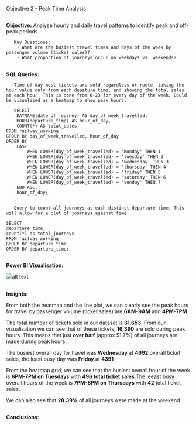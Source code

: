 Objective 2 - Peak Time Analysis
##
**Objective:** Analyse hourly and daily travel patterns to identify peak and off-peak periods.

       Key Questions:
        - What are the busiest travel times and days of the week by passenger volume (ticket sales)?
        - What proportion of journeys occur on weekdays vs. weekends?

##
**SQL Queries:** 
```
-- Time of day most tickets are sold regardless of route, taking the hour value only from each depature time, and showing the total sales at each hour. This is done from 0-23 for every day of the week. Could be visualised as a heatmap to show peak hours.
    
   SELECT
	DAYNAME(date_of_journey) AS day_of_week_travelled,
	HOUR(departure_time) AS hour_of_day,
	COUNT(*) AS total_sales
FROM railway_working
GROUP BY day_of_week_travelled, hour_of_day
ORDER BY
	CASE
    	WHEN LOWER(day_of_week_travelled) = 'monday' THEN 1
    	WHEN LOWER(day_of_week_travelled) = 'tuesday' THEN 2
    	WHEN LOWER(day_of_week_travelled) = 'wednesday' THEN 3
    	WHEN LOWER(day_of_week_travelled) = 'thursday' THEN 4
    	WHEN LOWER(day_of_week_travelled) = 'friday' THEN 5
    	WHEN LOWER(day_of_week_travelled) = 'saturday' THEN 6
    	WHEN LOWER(day_of_week_travelled) = 'sunday' THEN 7
	END ASC,
	hour_of_day;

```
```

-- Query to count all journeys at each distinct departure time. This will allow for a plot of journeys against time.

SELECT
departure_time,
count(*) as total_journeys
FROM railway_working
GROUP BY departure_time
ORDER BY departure_time;
```
##
**Power BI Visualisation:**

![alt text](https://github.com/tomredfern24/UK-Rail-Ticket-Sales-Analysis-SQL-PowerBI/blob/main/Visualisations/2.%20Peak%20Time%20Analysis%20Dashboard.png)
##
**Insights:**

From both the heatmap and the line plot, we can clearly see the peak hours for travel by passenger volume (ticket sales) are **6AM-9AM** and **4PM-7PM**.

The total number of tickets sold in our dataset is **31,653**. From our visualisation we can see that of these tickets, **16,390** are sold during peak hours. This means that just **over half** (approx 51.7%) of all journeys are made during peak hours.

The busiest overall day for travel was **Wednesday** at **4692** overall ticket sales, the least busy day was **Friday** at **4351**

From the heatmap grid, we can see that the busiest overall hour of the week is **6PM-7PM on Tuesdays** with **496 total ticket sales**
The leeast busy overall hours of the week is **7PM-8PM on Thursdays** with **42** total ticket sales.

We can also see that **28.39%** of all journeys were made at the weekend.

##
**Conclusions:**
